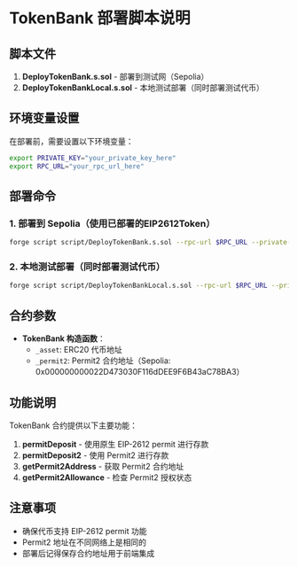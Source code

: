 # TokenBank 部署脚本说明

## 脚本文件

1. **DeployTokenBank.s.sol** - 部署到测试网（Sepolia）
2. **DeployTokenBankLocal.s.sol** - 本地测试部署（同时部署测试代币）

## 环境变量设置

在部署前，需要设置以下环境变量：

```bash
export PRIVATE_KEY="your_private_key_here"
export RPC_URL="your_rpc_url_here"
```

## 部署命令

### 1. 部署到 Sepolia（使用已部署的EIP2612Token）

```bash
forge script script/DeployTokenBank.s.sol --rpc-url $RPC_URL --private-key $PRIVATE_KEY --broadcast --verify
```

### 2. 本地测试部署（同时部署测试代币）

```bash
forge script script/DeployTokenBankLocal.s.sol --rpc-url $RPC_URL --private-key $PRIVATE_KEY --broadcast --verify
```

## 合约参数

- **TokenBank 构造函数**：
  - `_asset`: ERC20 代币地址
  - `_permit2`: Permit2 合约地址（Sepolia: 0x000000000022D473030F116dDEE9F6B43aC78BA3）

## 功能说明

TokenBank 合约提供以下主要功能：

1. **permitDeposit** - 使用原生 EIP-2612 permit 进行存款
2. **permitDeposit2** - 使用 Permit2 进行存款
3. **getPermit2Address** - 获取 Permit2 合约地址
4. **getPermit2Allowance** - 检查 Permit2 授权状态

## 注意事项

- 确保代币支持 EIP-2612 permit 功能
- Permit2 地址在不同网络上是相同的
- 部署后记得保存合约地址用于前端集成 